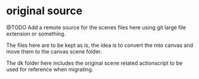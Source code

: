 # original source

@TODO
Add a remote source for the scenes files here using git large file extension or something.

The files here are to be kept as is, the idea is to  convert the mto canvas and move them to the canvas scene folder.

The dk folder here includes the original scene related actionscript to be used for reference when migrating.


